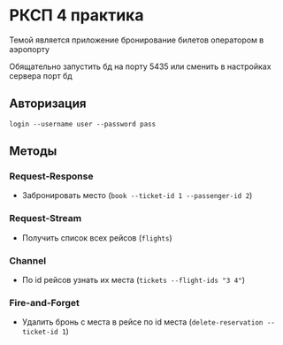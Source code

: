 # РКСП 4 практика

Темой является приложение бронирование билетов оператором в аэропорту

Обящательно запустить бд на порту 5435 или сменить в настройках сервера порт бд

## Авторизация

`login --username user --password pass`

## Методы

### Request-Response
- Забронировать место (`book --ticket-id 1 --passenger-id 2`)

### Request-Stream
- Получить список всех рейсов (`flights`)

### Channel
- По id рейсов узнать их места (`tickets --flight-ids "3 4"`)

### Fire-and-Forget
- Удалить бронь с места в рейсе по id места (`delete-reservation --ticket-id 1`)
